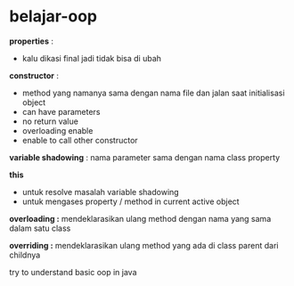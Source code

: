 # belajar-oop
**properties** : 
- kalu dikasi final jadi tidak bisa di ubah

**constructor** : 
- method yang namanya sama dengan nama file dan jalan saat initialisasi object
- can have parameters
- no return value
- overloading enable
- enable to call other constructor

**variable shadowing** : nama parameter sama dengan nama class property

**this**
- untuk resolve masalah variable shadowing
- untuk mengases property / method  in current  active object

**overloading :** mendeklarasikan ulang method dengan nama yang sama dalam satu class

**overriding :** mendeklarasikan ulang method yang ada di class parent dari childnya 

try to understand basic oop in java
